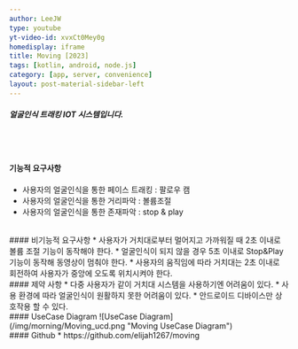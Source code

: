 ```yaml
---
author: LeeJW
type: youtube
yt-video-id: xvxCt0Mey0g
homedisplay: iframe
title: Moving [2023]
tags: [kotlin, android, node.js]
category: [app, server, convenience]
layout: post-material-sidebar-left
---
```

##### 얼굴인식 트래킹 IOT 시스템입니다.
<br><br>
#### 기능적 요구사항
* 사용자의 얼굴인식을 통한 페이스 트래킹 : 팔로우 캠
* 사용자의 얼굴인식을 통한 거리파악 : 볼륨조절
* 사용자의 얼굴인식을 통한 존재파악 : stop & play



<br>
#### 비기능적 요구사항
* 사용자가 거치대로부터 멀어지고 가까워질 때 2초 이내로 볼륨 조절 기능이 동작해야 한다.
* 얼굴인식이 되지 않을 경우 5초 이내로 Stop&Play 기능이 동작해 동영상이 멈춰야 한다.
* 사용자의 움직임에 따라 거치대는 2초 이내로 회전하여 사용자가 중앙에 오도록 위치시켜야 한다.

<br>
#### 제약 사항
* 다중 사용자가 같이 거치대 시스템을 사용하기엔 어려움이 있다.
* 사용 환경에 따라 얼굴인식이 원활하지 못한 어려움이 있다.
* 안드로이드 디바이스만 상호작용 할 수 있다.
<br>
#### UseCase Diagram
![UseCase Diagram](/img/morning/Moving_ucd.png "Moving UseCase Diagram")

<br> 
#### Github
* https://github.com/elijah1267/moving
